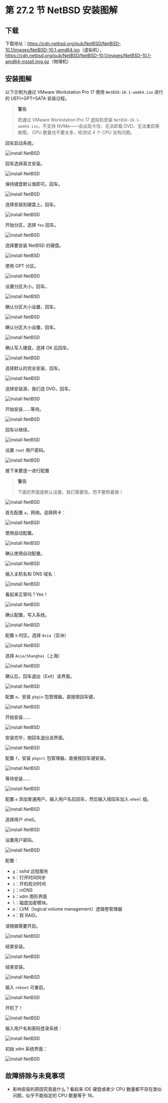 # 第 27.2 节 NetBSD 安装图解

## 下载

下载地址：<https://cdn.netbsd.org/pub/NetBSD/NetBSD-10.1/images/NetBSD-10.1-amd64.iso>（虚拟机），<https://cdn.netbsd.org/pub/NetBSD/NetBSD-10.1/images/NetBSD-10.1-amd64-install.img.gz>（物理机）

## 安装图解

以下示例为通过 VMware Workstation Pro 17 使用 `NetBSD-10.1-amd64.iso` 进行的 UEFI+GPT+SATA 安装过程。

>**警告**
>
>若通过 VMware Workstation Pro 17 虚拟机安装 `NetBSD-10.1-amd64.iso`，不支持 NVMe——会出现卡住、无法卸载 DVD、无法重启等故障。  CPU 数量也不要太多，经测试 4 个 CPU 没有问题。

回车启动系统。

![install NetBSD](../.gitbook/assets/nb1.png)

回车选择英文安装。

![install NetBSD](../.gitbook/assets/nb2.png)

保持键盘默认值即可。回车。

![install NetBSD](../.gitbook/assets/nb3.png)

选择安装到硬盘上。回车。

![install NetBSD](../.gitbook/assets/nb4.png)

开始分区，选择 `Yes` 回车。

![install NetBSD](../.gitbook/assets/nb5.png)

选择要安装 NetBSD 的硬盘。

![install NetBSD](../.gitbook/assets/nb6.png)


使用 GPT 分区。

![install NetBSD](../.gitbook/assets/nb7.png)

设置分区大小。回车。

![install NetBSD](../.gitbook/assets/nb8.png)

确认分区大小设置，回车。

![install NetBSD](../.gitbook/assets/nb9.png)

确认分区大小设置，回车。

![install NetBSD](../.gitbook/assets/nb10.png)

确认写入硬盘，选择 OK 后回车。

![install NetBSD](../.gitbook/assets/nb11.png)

选择默认的完全安装，回车。

![install NetBSD](../.gitbook/assets/nb12.png)

选择安装源，我们选 DVD，回车。

![install NetBSD](../.gitbook/assets/nb13.png)

开始安装……等待。

![install NetBSD](../.gitbook/assets/nb14.png)

回车以继续。


![install NetBSD](../.gitbook/assets/nb16.png)

设置 `root` 用户密码。

![install NetBSD](../.gitbook/assets/nb17.png)

接下来要逐一进行配置

>**警告**
>
>下面的界面是默认设置，我们需要改。而不要照着做！

![install NetBSD](../.gitbook/assets/nb17-2.png)

首先配置 `a`，网络。选择网卡：

![install NetBSD](../.gitbook/assets/nb18.png)

使用自动配置。

![install NetBSD](../.gitbook/assets/nb20.png)

确认使用自动配置。

![install NetBSD](../.gitbook/assets/nb21.png)

输入主机名和 DNS 域名：

![install NetBSD](../.gitbook/assets/nb22.png)

看起来正常吗？Yes！

![install NetBSD](../.gitbook/assets/nb23.png)

确认配置，写入系统。

![install NetBSD](../.gitbook/assets/nb24.png)

配置 `b` 时区。选择 `Asia`（亚洲）

![install NetBSD](../.gitbook/assets/nb25.png)

选择 `Asia/Shanghai`（上海）

![install NetBSD](../.gitbook/assets/nb26.png)

确认后，回车退出（Exit）该界面。

![install NetBSD](../.gitbook/assets/nb27.png)

配置 `e`，安装 `pkgin` 包管理器。直接按回车键。

![install NetBSD](../.gitbook/assets/nb29.png)

开始安装……

![install NetBSD](../.gitbook/assets/nb30.png)

安装完毕，按回车退出该界面。

![install NetBSD](../.gitbook/assets/nb31.png)

配置 `f`，安装 `pkgsrc` 包管理器。直接按回车键安装。

![install NetBSD](../.gitbook/assets/nb32.png)

等待安装……

![install NetBSD](../.gitbook/assets/nb33.png)

配置 `o` 添加普通用户。输入用户名后回车，然后输入按回车加入 `wheel` 组。

![install NetBSD](../.gitbook/assets/nb34.png)

选择用户 shell。

![install NetBSD](../.gitbook/assets/nb35.png)

设置用户密码。

![install NetBSD](../.gitbook/assets/nb36.png)

配置：

- `g`：sshd 远程服务
- `h`：打开时间同步
- `i`：开机校对时间
- `j`：mDNS
- `k`：xdm 图形界面
- `l`：磁盘加密模块。
- `m`：LVM（logical volume management）逻辑卷管理器 
- `n`：软 RAID。

请根据需要开启。

![install NetBSD](../.gitbook/assets/nb37.png)

结束安装。

![install NetBSD](../.gitbook/assets/nb38.png)

结束安装。

![install NetBSD](../.gitbook/assets/nb38-1.png)

输入 `reboot` 可重启。

![install NetBSD](../.gitbook/assets/nb38-2.png)

开机了！

![install NetBSD](../.gitbook/assets/nb39.png)

输入用户名和密码登录系统：

![install NetBSD](../.gitbook/assets/nb40.png)

初始 xdm 系统界面：

![install NetBSD](../.gitbook/assets/nb41.png)

## 故障排除与未竟事项

- 影响安装的原因究竟是什么？看起来 IDE 硬盘或者少 CPU 数量都不存在类似问题。似乎不能指定的 CPU 数量等于 16。
